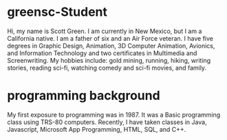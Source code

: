 greensc-Student
===============

Hi, my name is Scott Green. I am currently in New Mexico, but I am a California native. I am a father of six and an Air Force veteran. I have five degrees in Graphic Design, Animation, 3D Computer Animation, Avionics, and Information Technology and two certificates in Multimedia and Screenwriting. My hobbies include: gold mining, running, hiking, writing stories, reading sci-fi, watching comedy and sci-fi movies, and family.

programming background
======================

My first exposure to programming was in 1987. It was a Basic programming class using TRS-80 computers. Recently, I have taken classes in Java, Javascript, Microsoft App Programming, HTML, SQL, and C++.
